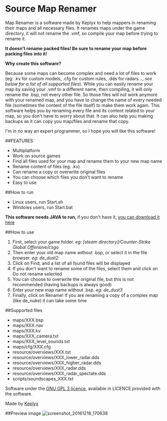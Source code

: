 # Source Map Renamer
Map Renamer is a software made by Keplyx to help mappers in renaming their maps and all necessary files.
It renames maps under the game directory, it will not rename the .vmf, so compile your map before trying to rename it.

**It doesn't rename packed files! Be sure to rename your map before packing files into it!**


**Why create this software?**

Because some maps can become complex and need a lot of files to work (eg: .kv for custom models, .cfg for custom rules, .dds for radars..., *see below for a list of all supported files*). While you can easily rename your map by saving your .vmf to a different name, then compiling, it will only rename the .bsp, not every other file. So those files will not work anymore with your renamed map, and you have to change the name of every needed file (sometimes the content of the file itself) to make them work again. This software helps you by renaming every file and its content related to your map, so you don't have to worry about that. It can also help you making backups as it can copy you map/files and rename that copy.

I'm in no way an expert programmer, so I hope you will like this software!


##FEATURES

- Multiplatform
- Work on source games
- Find all files used for your map and rename them to your new map name
- Rename content of files (eg: .kv)
- Can rename a copy or overwrite original files
- You can choose which files you don't want to rename
- Easy to use

##How to run

- Linux users, run Start.sh
- Windows users, run Start.bat

**This software needs JAVA to run**, if you don't have it, [you can download it here](https://www.java.com/download)

##How to use

1. First, select your game folder. *eg: [steam directory]/Counter-Strike Global Offensive/csgo*
2. Then enter your old map name without .bsp, or select it in the file browser. *eg: de_dust2*
3. Click on Find, and a list of all found files will be displayed
4. If you don't want to rename some of the files, select them and click on Do not rename selected
5. You can choose to overwrite the original file, but this is not recommended (having backups is always good)
6. Enter your new map name without .bsp. *eg: de_dust3*
7. Finally, click on Rename! If you are renaming a copy of a complex map (like de_nuke) it can take some time


##Supported files

- maps/XXX.bsp
- maps/XXX.nav
- maps/XXX.kv
- maps/XXX_camera.txt
- maps/XXX_level_sounds.txt
- maps/cfg/XXX.cfg
- resource/overviews/XXX.txt
- resource/overviews/XXX_lower_radar.dds
- resource/overviews/XXX_higher_radar.dds
- resource/overviews/XXX_radar.dds
- resource/overviews/XXX_radar_spectate.dds
- scripts/soundscapes_XXX.txt


Software under the [GNU GPL 3 licence](https://www.gnu.org/licenses/gpl.html), available in LICENCE provided with the software.

Made by [Keplyx](http://steamcommunity.com/id/Keplyx/)

##Preview image
![screenshot_20161218_170638](https://cloud.githubusercontent.com/assets/23726131/21294732/66e602aa-c544-11e6-8e37-85880e2eb41e.png)

